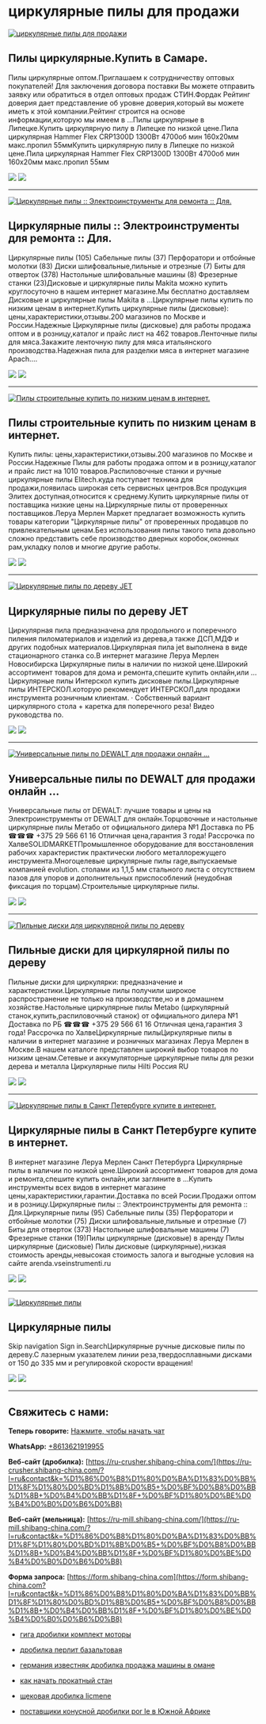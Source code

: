 # циркулярные пилы для продажи

<a href="https://swt.shibang-china.com/?l=ru&img&k=%D1%86%D0%B8%D1%80%D0%BA%D1%83%D0%BB%D1%8F%D1%80%D0%BD%D1%8B%D0%B5+%D0%BF%D0%B8%D0%BB%D1%8B+%D0%B4%D0%BB%D1%8F+%D0%BF%D1%80%D0%BE%D0%B4%D0%B0%D0%B6%D0%B8" target="_blank">![циркулярные пилы для продажи](http://static.shibang-china.com/all-800x300/695.jpg)</a>

## Пилы циркулярные.Купить в Самаре.
Пилы циркулярные оптом.Приглашаем к сотрудничеству оптовых покупателей! Для заключения договора поставки Вы можете отправить заявку или обратиться в отдел оптовых продаж СТИН.Фордак Рейтинг доверия дает представление об уровне доверия,который вы можете иметь к этой компании.Рейтинг строится на основе информации,которую мы имеем в …Пилы циркулярные в Липецке.Купить циркулярную пилу в Липецке по низкой цене.Пила циркулярная Hammer Flex CRP1300D 1300Вт 4700об мин 160x20мм макс.пропил 55ммКупить циркулярную пилу в Липецке по низкой цене.Пила циркулярная Hammer Flex CRP1300D 1300Вт 4700об мин 160x20мм макс.пропил 55мм


<a href="https://whatsapp.shibangsoft.com/WhatsApp.php" target="_blank" title="WhatsApp">![](http://static.shibang-china.com/icon/whatsapp.png)</a> <a href="https://swt.shibang-china.com/?l=ru&icon&k=%D1%86%D0%B8%D1%80%D0%BA%D1%83%D0%BB%D1%8F%D1%80%D0%BD%D1%8B%D0%B5+%D0%BF%D0%B8%D0%BB%D1%8B+%D0%B4%D0%BB%D1%8F+%D0%BF%D1%80%D0%BE%D0%B4%D0%B0%D0%B6%D0%B8" target="_blank">![](http://static.shibang-china.com/icon/chat-ru.png)</a>

---

<a href="https://swt.shibang-china.com/?l=ru&img&k=%D1%86%D0%B8%D1%80%D0%BA%D1%83%D0%BB%D1%8F%D1%80%D0%BD%D1%8B%D0%B5+%D0%BF%D0%B8%D0%BB%D1%8B+%D0%B4%D0%BB%D1%8F+%D0%BF%D1%80%D0%BE%D0%B4%D0%B0%D0%B6%D0%B8" target="_blank">![Циркулярные пилы :: Электроинструменты для ремонта :: Для.](http://static.shibang-china.com/all-800x300/128.jpg)</a>

## Циркулярные пилы :: Электроинструменты для ремонта :: Для.
Циркулярные пилы (105) Сабельные пилы (37) Перфоратори и отбойные молотки (83) Диски шлифовальные,пильные и отрезные (7) Биты для отверток (378) Настольные шлифовальные машины (8) Фрезерные станки (23)Дисковые и циркулярные пилы Makita можно купить круглосуточно в нашем интернет магазине.Мы бесплатно доставляем Дисковые и циркулярные пилы Makita в …Циркулярные пилы купить по низким ценам в интернет.Купить циркулярные пилы (дисковые): цены,характеристики,отзывы.200 магазинов по Москве и России.Надежные Циркулярные пилы (дисковые) для работы продажа оптом и в розницу,каталог и прайс лист на 462 товаров.Ленточные пилы для мяса.Закажите ленточную пилу для мяса итальянского производства.Надежная пила для разделки мяса в интернет магазине Apach.…


<a href="https://whatsapp.shibangsoft.com/WhatsApp.php" target="_blank" title="WhatsApp">![](http://static.shibang-china.com/icon/whatsapp.png)</a> <a href="https://swt.shibang-china.com/?l=ru&icon&k=%D1%86%D0%B8%D1%80%D0%BA%D1%83%D0%BB%D1%8F%D1%80%D0%BD%D1%8B%D0%B5+%D0%BF%D0%B8%D0%BB%D1%8B+%D0%B4%D0%BB%D1%8F+%D0%BF%D1%80%D0%BE%D0%B4%D0%B0%D0%B6%D0%B8" target="_blank">![](http://static.shibang-china.com/icon/chat-ru.png)</a>

---

<a href="https://swt.shibang-china.com/?l=ru&img&k=%D1%86%D0%B8%D1%80%D0%BA%D1%83%D0%BB%D1%8F%D1%80%D0%BD%D1%8B%D0%B5+%D0%BF%D0%B8%D0%BB%D1%8B+%D0%B4%D0%BB%D1%8F+%D0%BF%D1%80%D0%BE%D0%B4%D0%B0%D0%B6%D0%B8" target="_blank">![Пилы строительные купить по низким ценам в интернет.](http://static.shibang-china.com/all-800x300/1378.jpg)</a>

## Пилы строительные купить по низким ценам в интернет.
Купить пилы: цены,характеристики,отзывы.200 магазинов по Москве и России.Надежные Пилы для работы продажа оптом и в розницу,каталог и прайс лист на 1010 товаров.Распиловочные станки и ручные циркулярные пилы Elitech.куда поступает техника для продажи,появилась широкая сеть сервисных центров.Вся продукция Элитех доступная,относится к среднему.Купить циркулярные пилы от поставщика низкие цены на.Циркулярные пилы от проверенных поставщиков.Леруа Мерлен Маркет предлагает возможность купить товары категории &quot;Циркулярные пилы&quot; от проверенных продавцов по привлекательным ценам.Без использования пилы такого типа довольно сложно представить себе производство дверных коробок,оконных рам,укладку полов и многие другие работы.


<a href="https://whatsapp.shibangsoft.com/WhatsApp.php" target="_blank" title="WhatsApp">![](http://static.shibang-china.com/icon/whatsapp.png)</a> <a href="https://swt.shibang-china.com/?l=ru&icon&k=%D1%86%D0%B8%D1%80%D0%BA%D1%83%D0%BB%D1%8F%D1%80%D0%BD%D1%8B%D0%B5+%D0%BF%D0%B8%D0%BB%D1%8B+%D0%B4%D0%BB%D1%8F+%D0%BF%D1%80%D0%BE%D0%B4%D0%B0%D0%B6%D0%B8" target="_blank">![](http://static.shibang-china.com/icon/chat-ru.png)</a>

---

<a href="https://swt.shibang-china.com/?l=ru&img&k=%D1%86%D0%B8%D1%80%D0%BA%D1%83%D0%BB%D1%8F%D1%80%D0%BD%D1%8B%D0%B5+%D0%BF%D0%B8%D0%BB%D1%8B+%D0%B4%D0%BB%D1%8F+%D0%BF%D1%80%D0%BE%D0%B4%D0%B0%D0%B6%D0%B8" target="_blank">![Циркулярные пилы по дереву JET](http://static.shibang-china.com/all-800x300/798.jpg)</a>

## Циркулярные пилы по дереву JET
Циркулярная пила предназначена для продольного и поперечного пиления пиломатериалов и изделий из дерева,а также ДСП,МДФ и других подобных материалов.Циркулярная пила jet выполнена в виде стационарного станка со.В интернет магазине Леруа Мерлен Новосибирска Циркулярные пилы в наличии по низкой цене.Широкий ассортимент товаров для дома и ремонта,спешите купить онлайн,или …Циркулярные пилы Интерскол купить дисковые пилы.Циркулярные пилы ИНТЕРСКОЛ.которую рекомендует ИНТЕРСКОЛ,для продажи инструмента розничным клиентам.&nbsp;&#0183;&#32;Собственный вариант циркулярного стола + каретка для поперечного реза! Видео руководства по.


<a href="https://whatsapp.shibangsoft.com/WhatsApp.php" target="_blank" title="WhatsApp">![](http://static.shibang-china.com/icon/whatsapp.png)</a> <a href="https://swt.shibang-china.com/?l=ru&icon&k=%D1%86%D0%B8%D1%80%D0%BA%D1%83%D0%BB%D1%8F%D1%80%D0%BD%D1%8B%D0%B5+%D0%BF%D0%B8%D0%BB%D1%8B+%D0%B4%D0%BB%D1%8F+%D0%BF%D1%80%D0%BE%D0%B4%D0%B0%D0%B6%D0%B8" target="_blank">![](http://static.shibang-china.com/icon/chat-ru.png)</a>

---

<a href="https://swt.shibang-china.com/?l=ru&img&k=%D1%86%D0%B8%D1%80%D0%BA%D1%83%D0%BB%D1%8F%D1%80%D0%BD%D1%8B%D0%B5+%D0%BF%D0%B8%D0%BB%D1%8B+%D0%B4%D0%BB%D1%8F+%D0%BF%D1%80%D0%BE%D0%B4%D0%B0%D0%B6%D0%B8" target="_blank">![Универсальные пилы по DEWALT для продажи онлайн …](http://static.shibang-china.com/all-800x300/428.jpg)</a>

## Универсальные пилы по DEWALT для продажи онлайн …
Универсальные пилы от DEWALT: лучшие товары и цены на Электроинструменты от DEWALT для онлайн.Торцовочные и настольные циркулярные пилы Метабо от официального дилера №1 Доставка по РБ ☎☎☎ +375 29 566 61 16 Отличная цена,гарантия 3 года! Рассрочка по ХалвеSOLIDMARKETПромышленное оборудование для восстановления рабочих характеристик практически любого металлорежущего инструмента.Многоцелевые циркулярные пилы rage,выпускаемые компанией evolution. столами из 1,1,5 мм стального листа с отсутствием пазов для упоров и дополнительных приспособлений (неудобная фиксация по торцам).Строительные циркулярные пилы.


<a href="https://whatsapp.shibangsoft.com/WhatsApp.php" target="_blank" title="WhatsApp">![](http://static.shibang-china.com/icon/whatsapp.png)</a> <a href="https://swt.shibang-china.com/?l=ru&icon&k=%D1%86%D0%B8%D1%80%D0%BA%D1%83%D0%BB%D1%8F%D1%80%D0%BD%D1%8B%D0%B5+%D0%BF%D0%B8%D0%BB%D1%8B+%D0%B4%D0%BB%D1%8F+%D0%BF%D1%80%D0%BE%D0%B4%D0%B0%D0%B6%D0%B8" target="_blank">![](http://static.shibang-china.com/icon/chat-ru.png)</a>

---

<a href="https://swt.shibang-china.com/?l=ru&img&k=%D1%86%D0%B8%D1%80%D0%BA%D1%83%D0%BB%D1%8F%D1%80%D0%BD%D1%8B%D0%B5+%D0%BF%D0%B8%D0%BB%D1%8B+%D0%B4%D0%BB%D1%8F+%D0%BF%D1%80%D0%BE%D0%B4%D0%B0%D0%B6%D0%B8" target="_blank">![Пильные диски для циркулярной пилы по дереву](http://static.shibang-china.com/all-800x300/323.jpg)</a>

## Пильные диски для циркулярной пилы по дереву
Пильные диски для циркулярки: предназначение и характеристики.Циркулярные пилы получили широкое распространение не только на производстве,но и в домашнем хозяйстве.Настольные циркулярные пилы Metabo (циркулярный станок,купить,распиловочный станок) от официального дилера №1 Доставка по РБ ☎☎☎ +375 29 566 61 16 Отличная цена,гарантия 3 года! Рассрочка по ХалвеЦиркулярные пилыЦиркулярные пилы в наличии в интернет магазине и розничных магазинах Леруа Мерлен в Москве.В нашем каталоге представлен широкий выбор товаров по низким ценам.Сетевые и аккумуляторные циркулярные пилы для резки дерева и металла Циркулярные пилы Hilti Россия RU


<a href="https://whatsapp.shibangsoft.com/WhatsApp.php" target="_blank" title="WhatsApp">![](http://static.shibang-china.com/icon/whatsapp.png)</a> <a href="https://swt.shibang-china.com/?l=ru&icon&k=%D1%86%D0%B8%D1%80%D0%BA%D1%83%D0%BB%D1%8F%D1%80%D0%BD%D1%8B%D0%B5+%D0%BF%D0%B8%D0%BB%D1%8B+%D0%B4%D0%BB%D1%8F+%D0%BF%D1%80%D0%BE%D0%B4%D0%B0%D0%B6%D0%B8" target="_blank">![](http://static.shibang-china.com/icon/chat-ru.png)</a>

---

<a href="https://swt.shibang-china.com/?l=ru&img&k=%D1%86%D0%B8%D1%80%D0%BA%D1%83%D0%BB%D1%8F%D1%80%D0%BD%D1%8B%D0%B5+%D0%BF%D0%B8%D0%BB%D1%8B+%D0%B4%D0%BB%D1%8F+%D0%BF%D1%80%D0%BE%D0%B4%D0%B0%D0%B6%D0%B8" target="_blank">![Циркулярные пилы в Санкт Петербурге купите в интернет.](http://static.shibang-china.com/all-800x300/1130.jpg)</a>

## Циркулярные пилы в Санкт Петербурге купите в интернет.
В интернет магазине Леруа Мерлен Санкт Петербурга Циркулярные пилы в наличии по низкой цене.Широкий ассортимент товаров для дома и ремонта,спешите купить онлайн,или загляните в …Купить инструменты всех видов в интернет магазине цены,характеристики,гарантии.Доставка по всей Росии.Продажи оптом и в розницу.Циркулярные пилы :: Электроинструменты для ремонта :: Для.Циркулярные пилы (95) Сабельные пилы (35) Перфоратори и отбойные молотки (75) Диски шлифовальные,пильные и отрезные (7) Биты для отверток (373) Настольные шлифовальные машины (7) Фрезерные станки (19)Пилы циркулярные (дисковые) в аренду Пилы циркулярные (дисковые) Пилы дисковые (циркулярные),низкая стоимость аренды,невысокая стоимость залога и выгодные условия на сайте arenda.vseinstrumenti.ru


<a href="https://whatsapp.shibangsoft.com/WhatsApp.php" target="_blank" title="WhatsApp">![](http://static.shibang-china.com/icon/whatsapp.png)</a> <a href="https://swt.shibang-china.com/?l=ru&icon&k=%D1%86%D0%B8%D1%80%D0%BA%D1%83%D0%BB%D1%8F%D1%80%D0%BD%D1%8B%D0%B5+%D0%BF%D0%B8%D0%BB%D1%8B+%D0%B4%D0%BB%D1%8F+%D0%BF%D1%80%D0%BE%D0%B4%D0%B0%D0%B6%D0%B8" target="_blank">![](http://static.shibang-china.com/icon/chat-ru.png)</a>

---

<a href="https://swt.shibang-china.com/?l=ru&img&k=%D1%86%D0%B8%D1%80%D0%BA%D1%83%D0%BB%D1%8F%D1%80%D0%BD%D1%8B%D0%B5+%D0%BF%D0%B8%D0%BB%D1%8B+%D0%B4%D0%BB%D1%8F+%D0%BF%D1%80%D0%BE%D0%B4%D0%B0%D0%B6%D0%B8" target="_blank">![Циркулярные пилы](http://static.shibang-china.com/all-800x300/310.jpg)</a>

## Циркулярные пилы
Skip navigation Sign in.SearchЦиркулярные ручные дисковые пилы по дереву.С лазерным указателем линии реза,твердосплавными дисками от 150 до 335 мм и регулировкой скорости вращения!

<a href="https://whatsapp.shibangsoft.com/WhatsApp.php" target="_blank" title="WhatsApp">![](http://static.shibang-china.com/icon/whatsapp.png)</a> <a href="https://swt.shibang-china.com/?l=ru&icon&k=%D1%86%D0%B8%D1%80%D0%BA%D1%83%D0%BB%D1%8F%D1%80%D0%BD%D1%8B%D0%B5+%D0%BF%D0%B8%D0%BB%D1%8B+%D0%B4%D0%BB%D1%8F+%D0%BF%D1%80%D0%BE%D0%B4%D0%B0%D0%B6%D0%B8" target="_blank">![](http://static.shibang-china.com/icon/chat-ru.png)</a>

---
## Свяжитесь с нами:

**Теперь говорите:** [Нажмите, чтобы начать чат](https://swt.shibang-china.com?l=ru&contact&k=%D1%86%D0%B8%D1%80%D0%BA%D1%83%D0%BB%D1%8F%D1%80%D0%BD%D1%8B%D0%B5+%D0%BF%D0%B8%D0%BB%D1%8B+%D0%B4%D0%BB%D1%8F+%D0%BF%D1%80%D0%BE%D0%B4%D0%B0%D0%B6%D0%B8)

**WhatsApp:**  [+8613621919955](https://whatsapp.shibangsoft.com/WhatsApp.php)

**Веб-сайт (дробилка):** [https://ru-crusher.shibang-china.com/](https://ru-crusher.shibang-china.com/?l=ru&contact&k=%D1%86%D0%B8%D1%80%D0%BA%D1%83%D0%BB%D1%8F%D1%80%D0%BD%D1%8B%D0%B5+%D0%BF%D0%B8%D0%BB%D1%8B+%D0%B4%D0%BB%D1%8F+%D0%BF%D1%80%D0%BE%D0%B4%D0%B0%D0%B6%D0%B8)

**Веб-сайт (мельница):** [https://ru-mill.shibang-china.com/](https://ru-mill.shibang-china.com/?l=ru&contact&k=%D1%86%D0%B8%D1%80%D0%BA%D1%83%D0%BB%D1%8F%D1%80%D0%BD%D1%8B%D0%B5+%D0%BF%D0%B8%D0%BB%D1%8B+%D0%B4%D0%BB%D1%8F+%D0%BF%D1%80%D0%BE%D0%B4%D0%B0%D0%B6%D0%B8)

**Форма запроса:** [https://form.shibang-china.com](https://form.shibang-china.com?l=ru&contact&k=%D1%86%D0%B8%D1%80%D0%BA%D1%83%D0%BB%D1%8F%D1%80%D0%BD%D1%8B%D0%B5+%D0%BF%D0%B8%D0%BB%D1%8B+%D0%B4%D0%BB%D1%8F+%D0%BF%D1%80%D0%BE%D0%B4%D0%B0%D0%B6%D0%B8)

* [гига дробилки комплект моторы](../121/%D0%B3%D0%B8%D0%B3%D0%B0%20%D0%B4%D1%80%D0%BE%D0%B1%D0%B8%D0%BB%D0%BA%D0%B8%20%D0%BA%D0%BE%D0%BC%D0%BF%D0%BB%D0%B5%D0%BA%D1%82%20%D0%BC%D0%BE%D1%82%D0%BE%D1%80%D1%8B.md)

* [дробилка перлит базальтовая](../123/%D0%B4%D1%80%D0%BE%D0%B1%D0%B8%D0%BB%D0%BA%D0%B0%20%D0%BF%D0%B5%D1%80%D0%BB%D0%B8%D1%82%20%D0%B1%D0%B0%D0%B7%D0%B0%D0%BB%D1%8C%D1%82%D0%BE%D0%B2%D0%B0%D1%8F.md)

* [германия известняк дробилка продажа машины в омане](../122/%D0%B3%D0%B5%D1%80%D0%BC%D0%B0%D0%BD%D0%B8%D1%8F%20%D0%B8%D0%B7%D0%B2%D0%B5%D1%81%D1%82%D0%BD%D1%8F%D0%BA%20%D0%B4%D1%80%D0%BE%D0%B1%D0%B8%D0%BB%D0%BA%D0%B0%20%D0%BF%D1%80%D0%BE%D0%B4%D0%B0%D0%B6%D0%B0%20%D0%BC%D0%B0%D1%88%D0%B8%D0%BD%D1%8B%20%D0%B2%20%D0%BE%D0%BC%D0%B0%D0%BD%D0%B5.md)

* [как начать прокатный стан](../124/%D0%BA%D0%B0%D0%BA%20%D0%BD%D0%B0%D1%87%D0%B0%D1%82%D1%8C%20%D0%BF%D1%80%D0%BE%D0%BA%D0%B0%D1%82%D0%BD%D1%8B%D0%B9%20%D1%81%D1%82%D0%B0%D0%BD.md)

* [щековая дробилка licmene](../121/%D1%89%D0%B5%D0%BA%D0%BE%D0%B2%D0%B0%D1%8F%20%D0%B4%D1%80%D0%BE%D0%B1%D0%B8%D0%BB%D0%BA%D0%B0%20licmene.md)

* [поставщики конусной дробилки por le в Южной Африке](../122/%D0%BF%D0%BE%D1%81%D1%82%D0%B0%D0%B2%D1%89%D0%B8%D0%BA%D0%B8%20%D0%BA%D0%BE%D0%BD%D1%83%D1%81%D0%BD%D0%BE%D0%B9%20%D0%B4%D1%80%D0%BE%D0%B1%D0%B8%D0%BB%D0%BA%D0%B8%20por%20le%20%D0%B2%20%D0%AE%D0%B6%D0%BD%D0%BE%D0%B9%20%D0%90%D1%84%D1%80%D0%B8%D0%BA%D0%B5.md)